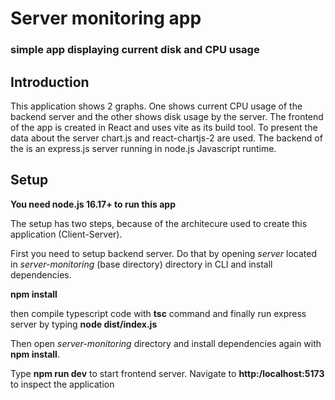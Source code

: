# Server monitoring app

### simple app displaying current disk and CPU usage 

## Introduction

This application shows 2 graphs. One shows current CPU usage of the backend server and the other shows disk usage by the server.
The frontend of the app is created in React and uses vite as its build tool. To present the data about the server chart.js
and react-chartjs-2 are used.
The backend of the is an express.js server running in node.js Javascript runtime.

## Setup

**You need node.js 16.17+ to run this app**

The setup has two steps, because of the architecure used to create this application (Client-Server).

First you need to setup backend server. Do that by opening *server* located in *server-monitoring* (base directory)
directory in CLI and install dependencies.

**npm install**

then compile typescript code with **tsc** command and finally run express server by typing **node dist/index.js**

Then open *server-monitoring* directory and install dependencies again with **npm install**.

Type **npm run dev** to start frontend server. Navigate to **http:/localhost:5173** to inspect the application

